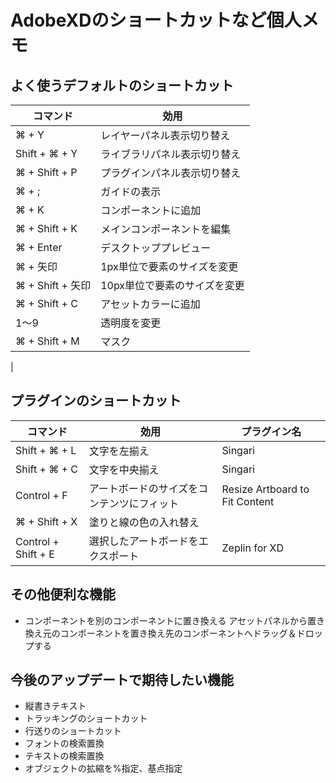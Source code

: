 # AdobeXDのショートカットなど個人メモ

## よく使うデフォルトのショートカット

|コマンド|効用|
|--------|----|
|⌘ + Y|レイヤーパネル表示切り替え|
|Shift + ⌘ + Y|ライブラリパネル表示切り替え|
|⌘ + Shift + P|プラグインパネル表示切り替え|
|⌘ + ;|ガイドの表示|
|⌘ + K|コンポーネントに追加|
|⌘ + Shift + K|メインコンポーネントを編集|
|⌘ + Enter|デスクトッププレビュー|
|⌘ + 矢印|1px単位で要素のサイズを変更|
|⌘ + Shift + 矢印|10px単位で要素のサイズを変更|
|⌘ + Shift + C|アセットカラーに追加|
|1〜9|透明度を変更|
|⌘ + Shift + M|マスク|
|

## プラグインのショートカット

|コマンド|効用|プラグイン名|
|--------|----|------------|
|Shift + ⌘ + L|文字を左揃え|Singari|
|Shift + ⌘ + C|文字を中央揃え|Singari|
|Control + F|アートボードのサイズをコンテンツにフィット|Resize Artboard to Fit Content|
|⌘ + Shift + X|塗りと線の色の入れ替え|
|Control + Shift + E|選択したアートボードをエクスポート|Zeplin for XD|

## その他便利な機能
- コンポーネントを別のコンポーネントに置き換える
	アセットパネルから置き換え元のコンポーネントを置き換え先のコンポーネントへドラッグ＆ドロップする

## 今後のアップデートで期待したい機能
- 縦書きテキスト
- トラッキングのショートカット
- 行送りのショートカット
- フォントの検索置換
- テキストの検索置換
- オブジェクトの拡縮を%指定、基点指定
